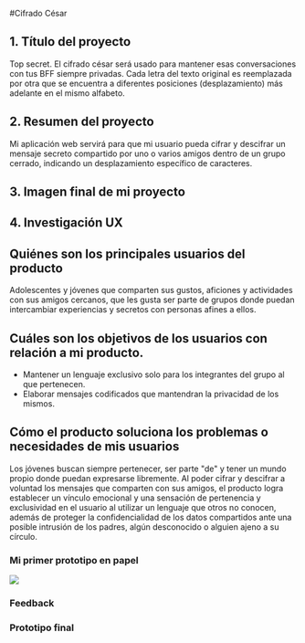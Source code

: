 #Cifrado César


## 1. Título del proyecto

Top secret. El cifrado césar será usado para mantener esas conversaciones con tus BFF siempre privadas.
Cada letra del texto original es reemplazada por otra que se encuentra a diferentes posiciones (desplazamiento) más adelante en el mismo alfabeto.

## 2. Resumen del proyecto

Mi aplicación web servirá para que mi usuario pueda cifrar y descifrar un mensaje secreto compartido por uno o varios amigos dentro de un grupo cerrado, indicando un desplazamiento específico de caracteres.

## 3. Imagen final de mi proyecto




## 4. Investigación UX

## Quiénes son los principales usuarios del producto

Adolescentes y jóvenes que comparten sus gustos, aficiones y actividades con sus amigos cercanos, que les gusta ser parte de grupos donde puedan intercambiar experiencias y secretos con personas afines a ellos.

## Cuáles son los objetivos de los usuarios con relación a mi producto.

* Mantener un lenguaje exclusivo solo para los integrantes del grupo al que pertenecen.
* Elaborar mensajes codificados que mantendran la privacidad de los mismos.

## Cómo el producto soluciona los problemas o necesidades de mis usuarios

Los jóvenes buscan siempre pertenecer, ser parte "de" y tener un mundo propio donde puedan expresarse libremente. Al poder cifrar y descifrar a voluntad los mensajes que comparten con sus amigos, el producto logra establecer un vínculo emocional y una sensación de pertenencia y exclusividad en el usuario al utilizar un lenguaje que otros no conocen, además de proteger la confidencialidad de los datos compartidos ante una posible intrusión de los padres, algún desconocido o alguien ajeno a su círculo.

### Mi primer prototipo en papel

<img src = "fotos/prototipo Cifrado.jpg">


### Feedback





### Prototipo final
